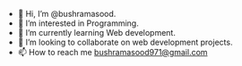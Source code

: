- 👋 Hi, I’m @bushramasood.
- 👀 I’m interested in Programming.
- 🌱 I’m currently learning Web development.
- 💞️ I’m looking to collaborate on web development projects.
- 📫 How to reach me bushramasood971@gmail.com

<!---
bushramasood/bushramasood is a ✨ special ✨ repository because its `README.md` (this file) appears on your GitHub profile.
You can click the Preview link to take a look at your changes.
--->
